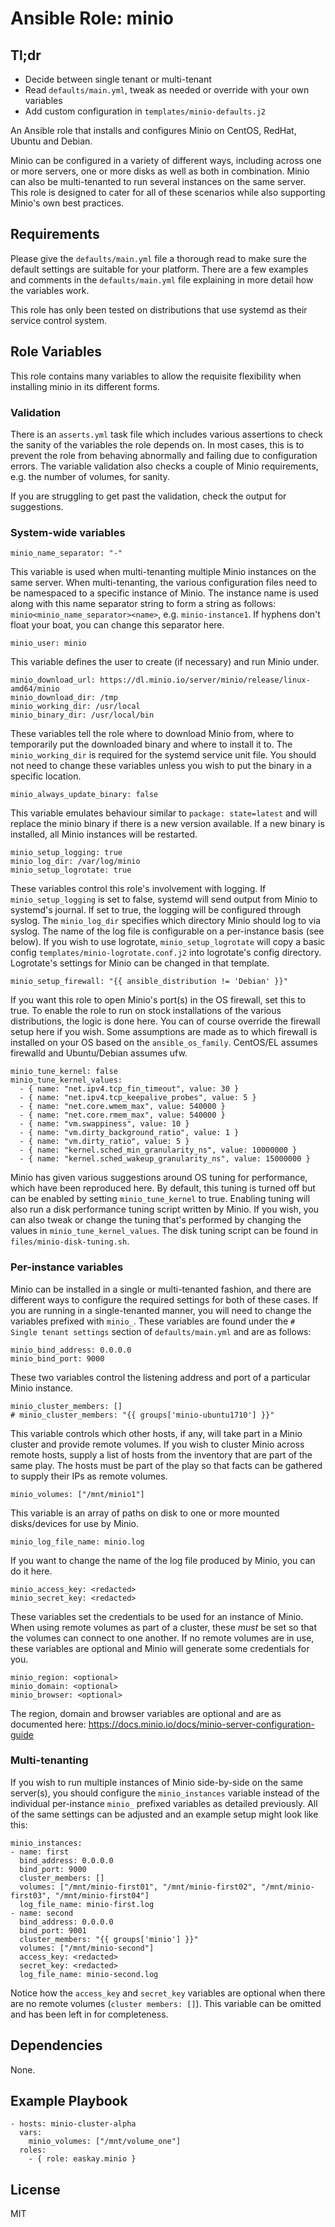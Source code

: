 # Ansible Role: minio

## Tl;dr

* Decide between single tenant or multi-tenant
* Read `defaults/main.yml`, tweak as needed or override with your own variables
* Add custom configuration in `templates/minio-defaults.j2`

An Ansible role that installs and configures Minio on CentOS, RedHat, Ubuntu and Debian.

Minio can be configured in a variety of different ways, including across one or more servers, one or more disks as well as both in combination.
Minio can also be multi-tenanted to run several instances on the same server.
This role is designed to cater for all of these scenarios while also supporting Minio's own best practices.

## Requirements

Please give the `defaults/main.yml` file a thorough read to make sure the default settings are suitable for your platform.
There are a few examples and comments in the `defaults/main.yml` file explaining in more detail how the variables work.

This role has only been tested on distributions that use systemd as their service control system.

## Role Variables

This role contains many variables to allow the requisite flexibility when installing minio in its different forms.

### Validation

There is an `asserts.yml` task file which includes various assertions to check the sanity of the variables the role depends on.
In most cases, this is to prevent the role from behaving abnormally and failing due to configuration errors.
The variable validation also checks a couple of Minio requirements, e.g. the number of volumes, for sanity.

If you are struggling to get past the validation, check the output for suggestions.

### System-wide variables

```
minio_name_separator: "-"
```
This variable is used when multi-tenanting multiple Minio instances on the same server.
When multi-tenanting, the various configuration files need to be namespaced to a specific instance of Minio.
The instance name is used along with this name separator string to form a string as follows: `minio<minio_name_separator><name>`, e.g. `minio-instance1`.
If hyphens don't float your boat, you can change this separator here.

```
minio_user: minio
```
This variable defines the user to create (if necessary) and run Minio under.

```
minio_download_url: https://dl.minio.io/server/minio/release/linux-amd64/minio
minio_download_dir: /tmp
minio_working_dir: /usr/local
minio_binary_dir: /usr/local/bin
```
These variables tell the role where to download Minio from, where to temporarily put the downloaded binary and where to install it to.
The `minio_working_dir` is required for the systemd service unit file.
You should not need to change these variables unless you wish to put the binary in a specific location.

```
minio_always_update_binary: false
```
This variable emulates behaviour similar to `package: state=latest` and will replace the minio binary if there is a new version available.
If a new binary is installed, all Minio instances will be restarted.

```
minio_setup_logging: true
minio_log_dir: /var/log/minio
minio_setup_logrotate: true
```
These variables control this role's involvement with logging.
If `minio_setup_logging` is set to false, systemd will send output from Minio to systemd's journal.
If set to true, the logging will be configured through syslog.
The `minio_log_dir` specifies which directory Minio should log to via syslog.
The name of the log file is configurable on a per-instance basis (see below).
If you wish to use logrotate, `minio_setup_logrotate` will copy a basic config `templates/minio-logrotate.conf.j2` into logrotate's config directory.
Logrotate's settings for Minio can be changed in that template.

```
minio_setup_firewall: "{{ ansible_distribution != 'Debian' }}"
```
If you want this role to open Minio's port(s) in the OS firewall, set this to true.
To enable the role to run on stock installations of the various distributions, the logic is done here.
You can of course override the firewall setup here if you wish.
Some assumptions are made as to which firewall is installed on your OS based on the `ansible_os_family`.
CentOS/EL assumes firewalld and Ubuntu/Debian assumes ufw.

```
minio_tune_kernel: false
minio_tune_kernel_values:
  - { name: "net.ipv4.tcp_fin_timeout", value: 30 }
  - { name: "net.ipv4.tcp_keepalive_probes", value: 5 }
  - { name: "net.core.wmem_max", value: 540000 }
  - { name: "net.core.rmem_max", value: 540000 }
  - { name: "vm.swappiness", value: 10 }
  - { name: "vm.dirty_background_ratio", value: 1 }
  - { name: "vm.dirty_ratio", value: 5 }
  - { name: "kernel.sched_min_granularity_ns", value: 10000000 }
  - { name: "kernel.sched_wakeup_granularity_ns", value: 15000000 }
```
Minio has given various suggestions around OS tuning for performance, which have been reproduced here.
By default, this tuning is turned off but can be enabled by setting `minio_tune_kernel` to true.
Enabling tuning will also run a disk performance tuning script written by Minio.
If you wish, you can also tweak or change the tuning that's performed by changing the values in `minio_tune_kernel_values`.
The disk tuning script can be found in `files/minio-disk-tuning.sh`.

### Per-instance variables

Minio can be installed in a single or multi-tenanted fashion, and there are different ways to configure the required settings for both of these cases.
If you are running in a single-tenanted manner, you will need to change the variables prefixed with `minio_`.
These variables are found under the `# Single tenant settings` section of `defaults/main.yml` and are as follows:
```
minio_bind_address: 0.0.0.0
minio_bind_port: 9000
```
These two variables control the listening address and port of a particular Minio instance.

```
minio_cluster_members: []
# minio_cluster_members: "{{ groups['minio-ubuntu1710'] }}"
```
This variable controls which other hosts, if any, will take part in a Minio cluster and provide remote volumes.
If you wish to cluster Minio across remote hosts, supply a list of hosts from the inventory that are part of the same play.
The hosts must be part of the play so that facts can be gathered to supply their IPs as remote volumes.

```
minio_volumes: ["/mnt/minio1"]
```
This variable is an array of paths on disk to one or more mounted disks/devices for use by Minio.

```
minio_log_file_name: minio.log
```
If you want to change the name of the log file produced by Minio, you can do it here.

```
minio_access_key: <redacted>
minio_secret_key: <redacted>
```
These variables set the credentials to be used for an instance of Minio.
When using remote volumes as part of a cluster, these *must* be set so that the volumes can connect to one another.
If no remote volumes are in use, these variables are optional and Minio will generate some credentials for you.

```
minio_region: <optional>
minio_domain: <optional>
minio_browser: <optional>
```
The region, domain and browser variables are optional and are as documented here: https://docs.minio.io/docs/minio-server-configuration-guide

### Multi-tenanting

If you wish to run multiple instances of Minio side-by-side on the same server(s), you should configure the `minio_instances` variable instead of the individual per-instance `minio_` prefixed variables as detailed previously.
All of the same settings can be adjusted and an example setup might look like this:
```
minio_instances:
- name: first
  bind_address: 0.0.0.0
  bind_port: 9000
  cluster_members: []
  volumes: ["/mnt/minio-first01", "/mnt/minio-first02", "/mnt/minio-first03", "/mnt/minio-first04"]
  log_file_name: minio-first.log
- name: second
  bind_address: 0.0.0.0
  bind_port: 9001
  cluster_members: "{{ groups['minio'] }}"
  volumes: ["/mnt/minio-second"]
  access_key: <redacted>
  secret_key: <redacted>
  log_file_name: minio-second.log
```

Notice how the `access_key` and `secret_key` variables are optional when there are no remote volumes (`cluster members: []`).
This variable can be omitted and has been left in for completeness.

## Dependencies

None.

## Example Playbook

    - hosts: minio-cluster-alpha
      vars:
        minio_volumes: ["/mnt/volume_one"]
      roles:
        - { role: easkay.minio }

## License

MIT
